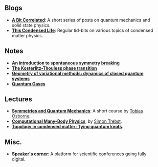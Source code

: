 ## Blogs
- [**A Bit Correlated**](https://tpolakovic.github.io/): A short series of posts on quantum mechanics and solid state physics.
- [**This Condensed Life**](https://thiscondensedlife.wordpress.com/): Regular tid-bits on various topics of condensed matter physics.

## Notes
- [**An introduction to spontaneous symmetry breaking**](https://scipost.org/10.21468/SciPostPhysLectNotes.11)
- [**The Kosterlitz-Thouless phase transition**](https://arxiv.org/abs/2207.13748)
- [**Geometry of variational methods: dynamics of closed quantum systems**](https://arxiv.org/abs/2004.01015)
- [**Quantum Gases**](https://pro.college-de-france.fr/jean.dalibard/index_en.html)

## Lectures
- [**Symmetries and Quantum Mechanics**](https://www.youtube.com/playlist?list=PLDfPUNusx1ErdQhrdAzincNJKgTQahsX_): A short course by [Tobias Osborne](https://www.itp.uni-hannover.de/en/groups/osborne).
- [**Computational Many-Body Physics**](http://www.thp.uni-koeln.de/trebst/Lectures/2021-CompManyBody.shtml), by [Simon Trebst](http://www.thp.uni-koeln.de/trebst/members.shtml).
- [**Topology in condensed matter: Tying quantum knots**](https://topocondmat.org/).

## Misc.
- [**Speaker's corner**](https://virtualscienceforum.org/speakers-corner/): A platform for scientific conferences going fully digital.